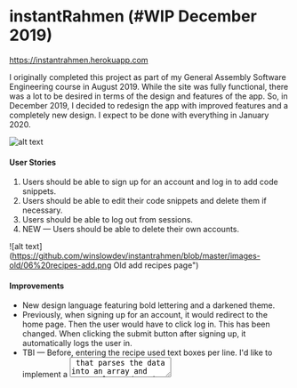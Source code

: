 # instantRahmen (#WIP December 2019)
https://instantrahmen.herokuapp.com

I originally completed this project as part of my General Assembly Software Engineering course in August 2019. While the site was fully functional, there was a lot to be desired in terms of the design and features of the app. So, in December 2019, I decided to redesign the app with improved features and a completely new design. I expect to be done with everything in January 2020.

![alt text](https://github.com/winslowdev/instantrahmen/blob/master/images-new/06%20recipes-add.png "New add recipes page")

#### User Stories
1. Users should be able to sign up for an account and log in to add code snippets.
2. Users should be able to edit their code snippets and delete them if necessary.
3. Users should be able to log out from sessions.
4. NEW — Users should be able to delete their own accounts.

![alt text](https://github.com/winslowdev/instantrahmen/blob/master/images-old/06%20recipes-add.png Old add recipes page")

#### Improvements
* New design language featuring bold lettering and a darkened theme.
* Previously, when signing up for an account, it would redirect to the home page. Then the user would have to click log in. This has been changed. When clicking the submit button after signing up, it automatically logs the user in.
* TBI — Before, entering the recipe used text boxes per line. I'd like to implement a <textarea> that parses the data into an array and correctly renders it on the recipe card.

### Technologies used
* HTML/CSS
* NodeJS (https://nodejs.org/en/)
* MongoDB (https://www.mongodb.com)
* Mongoose (https://mongoosejs.com/)
* Express (https://expressjs.com/)
* EJS (https://ejs.co/)
